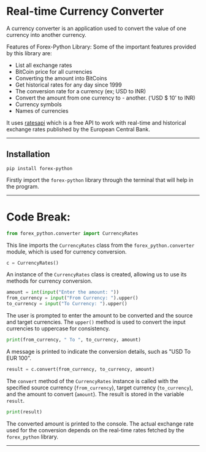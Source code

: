 # Real-time Currency Converter

A currency converter is an application used to convert the value of one currency into another currency.

Features of Forex-Python Library:
Some of the important features provided by this library are:

- List all exchange rates
- BitCoin price for all currencies
- Converting the amount into BitCoins
- Get historical rates for any day since 1999
- The conversion rate for a currency (ex; USD to INR)
- Convert the amount from one currency to - another. (‘USD $ 10’ to INR)
- Currency symbols
- Names of currencies

It uses [ratesapi](https://ratesapi.io) which is a free API to work with real-time and historical exchange rates published by the European Central Bank.

-----

## Installation

```
pip install forex-python
```
Firstly import the `forex-python` library through the terminal that will help in the program.

-----

# Code Break:

```python
from forex_python.converter import CurrencyRates
```

This line imports the `CurrencyRates` class from the `forex_python.converter` module, which is used for currency conversion.

```python
c = CurrencyRates()
```

An instance of the `CurrencyRates` class is created, allowing us to use its methods for currency conversion.

```python
amount = int(input("Enter the amount: "))
from_currency = input("From Currency: ").upper()
to_currency = input("To Currency: ").upper()
```

The user is prompted to enter the amount to be converted and the source and target currencies. The `upper()` method is used to convert the input currencies to uppercase for consistency.

```python
print(from_currency, " To ", to_currency, amount)
```

A message is printed to indicate the conversion details, such as "USD To EUR 100".

```python
result = c.convert(from_currency, to_currency, amount)
```

The `convert` method of the `CurrencyRates` instance is called with the specified source currency (`from_currency`), target currency (`to_currency`), and the amount to convert (`amount`). The result is stored in the variable `result`.

```python
print(result)
```

The converted amount is printed to the console. The actual exchange rate used for the conversion depends on the real-time rates fetched by the `forex_python` library.

-----